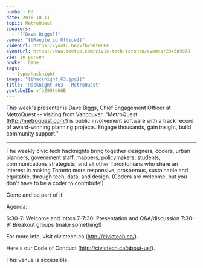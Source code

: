 ```yaml
---
number: 63
date: 2016-10-11
topic: MetroQuest
speakers:
  - "[[Dave Biggs]]"
venue: "[[Rangle.io Office]]"
videoUrl: https://youtu.be/vfbZ9Ote66E
eventUrl: https://www.meetup.com/civic-tech-toronto/events/234589978
via: in-person
booker: Gabe
tags:
  - type/hacknight
image: "[[hacknight_63.jpg]]"
title: 'Hacknight #63 – MetroQuest'
youtubeID: vfbZ9Ote66E
---
```


This week's presenter is Dave Biggs, Chief Engagement Officer at MetroQuest -- visiting from Vancouver. "MetroQuest (http://metroquest.com/) is public involvement software with a track record of award-winning planning projects. Engage thousands, gain insight, build community support."

---

The weekly civic tech hacknights bring together designers, coders, urban planners, government staff, mappers, policymakers, students, communications strategists, and all other Torontonians who share an interest in making Toronto more responsive, prosperous, sustainable and equitable, through tech, data, and design. (Coders are welcome, but you don’t have to be a coder to contribute!)

Come and be part of it!

Agenda:

6:30-7: Welcome and intros
7-7:30: Presentation and Q&A/discussion
7:30-9: Breakout groups (make something!)

For more info, visit civictech.ca (http://civictech.ca/).

Here's our Code of Conduct (http://civictech.ca/about-us/).

This venue is accessible.